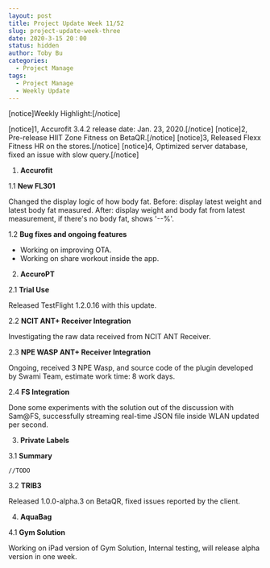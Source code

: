 ```yaml
---
layout: post
title: Project Update Week 11/52
slug: project-update-week-three
date: 2020-3-15 20：00
status: hidden
author: Toby Bu
categories:
  - Project Manage
tags:
  - Project Manage
  - Weekly Update
---
```



[notice]Weekly Highlight:[/notice]

  [notice]1,  Accurofit 3.4.2 release date: Jan. 23, 2020.[/notice]
  [notice]2,  Pre-release HIIT Zone Fitness on BetaQR.[/notice]
  [notice]3,  Released Flexx Fitness HR on the stores.[/notice]
  [notice]4,  Optimized server database, fixed an issue with slow query.[/notice]


1. **Accurofit**

  1.1 **New FL301**

  Changed the display logic of how body fat. 
  Before: display latest weight and latest body fat measured.
  After: display weight and body fat from latest measurement, if there's no body fat, shows '--%'.

  1.2 **Bug fixes and ongoing features**

  - Working on improving OTA.
  - Working on share workout inside the app.

2. **AccuroPT**

  2.1 **Trial Use**

  Released TestFlight 1.2.0.16 with this update.

  2.2 **NCIT ANT+ Receiver Integration**

  Investigating the raw data received from NCIT ANT Receiver.

  2.3 **NPE WASP ANT+ Receiver Integration**

  Ongoing, received 3 NPE Wasp, and source code of the plugin developed by Swami Team, estimate work time: 8 work days.

  2.4 **FS Integration**

  Done some experiments with the solution out of the discussion with Sam@FS, successfully streaming real-time JSON file inside WLAN updated per second.
  

3. **Private Labels**

  3.1 **Summary**

    //TODO

  3.2 **TRIB3**

  Released 1.0.0-alpha.3 on BetaQR, fixed issues reported by the client.

4. **AquaBag**

  4.1 **Gym Solution**

  Working on iPad version of Gym Solution, Internal testing, will release alpha version in one week.

[1]: https://fir.im/accurov2
[2]: https://fir.im/accuropt


